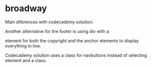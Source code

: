 # broadway

Main diferences with codecademy solution:

Another alternative for the footer is using div with a <p> element for both the copyright and the anchor <a> elements to display everything in line.

Codecademy solution uses a class for navbuttons instead of selecting <a> element and a class.
